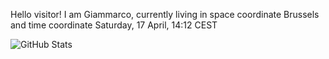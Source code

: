 Hello visitor! I am Giammarco, currently living in space coordinate Brussels and time coordinate Saturday, 17 April, 14:12 CEST

![GitHub Stats](https://github-readme-stats.vercel.app/api?username=grcasanova)
